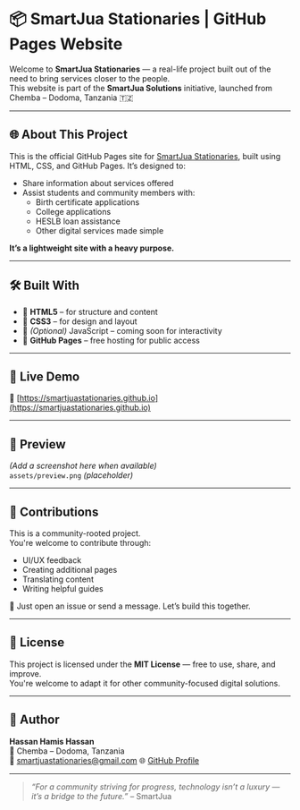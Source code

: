 # 📦 SmartJua Stationaries | GitHub Pages Website

Welcome to **SmartJua Stationaries** — a real-life project built out of the need to bring services closer to the people.  
This website is part of the **SmartJua Solutions** initiative, launched from Chemba – Dodoma, Tanzania 🇹🇿

---

## 🌐 About This Project

This is the official GitHub Pages site for [SmartJua Stationaries](https://smartjuastationaries.github.io), built using HTML, CSS, and GitHub Pages. It’s designed to:

- Share information about services offered
- Assist students and community members with:
  - Birth certificate applications
  - College applications
  - HESLB loan assistance
  - Other digital services made simple

**It’s a lightweight site with a heavy purpose.**

---

## 🛠️ Built With

- 🧱 **HTML5** – for structure and content
- 🎨 **CSS3** – for design and layout
- 🧩 *(Optional)* JavaScript – coming soon for interactivity
- 🚀 **GitHub Pages** – free hosting for public access

---

## 🚀 Live Demo

🔗 [https://smartjuastationaries.github.io](https://smartjuastationaries.github.io)

---

## 📸 Preview

*(Add a screenshot here when available)*  
`assets/preview.png` *(placeholder)*

---

## 🤝 Contributions

This is a community-rooted project.  
You're welcome to contribute through:

- UI/UX feedback
- Creating additional pages
- Translating content
- Writing helpful guides

💬 Just open an issue or send a message. Let’s build this together.

---

## 📄 License

This project is licensed under the **MIT License** — free to use, share, and improve.  
You're welcome to adapt it for other community-focused digital solutions.

---

## 👤 Author

**Hassan Hamis Hassan**  
📍 Chemba – Dodoma, Tanzania  
📧 smartjuastationaries@gmail.com
🌐 [GitHub Profile](https://github.com/smartjuastationaries)

---

> *“For a community striving for progress, technology isn’t a luxury — it’s a bridge to the future.”* – SmartJua
